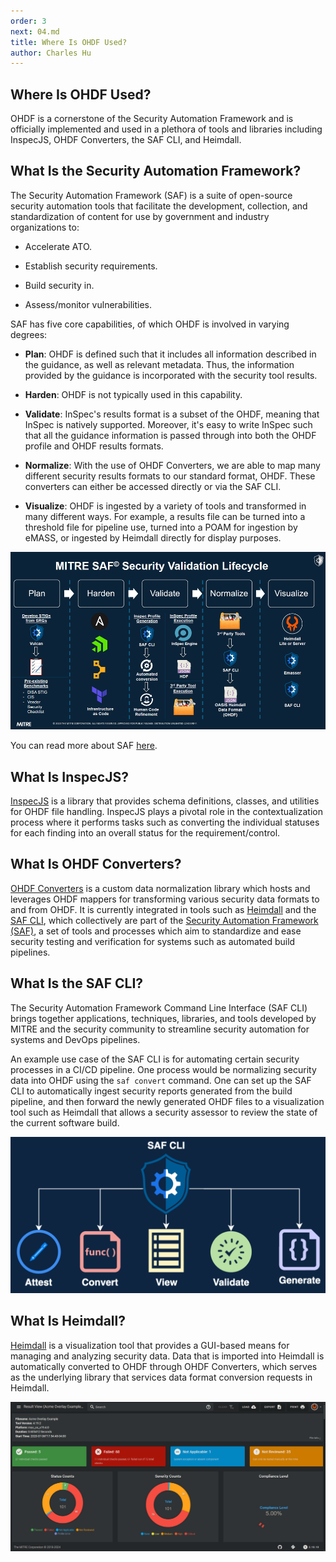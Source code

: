```yaml
---
order: 3
next: 04.md
title: Where Is OHDF Used?
author: Charles Hu
---
```


## Where Is OHDF Used?

OHDF is a cornerstone of the Security Automation Framework and is officially implemented and used in a plethora of tools and libraries including InspecJS, OHDF Converters, the SAF CLI, and Heimdall.

## What Is the Security Automation Framework?

The Security Automation Framework (SAF) is a suite of open-source security automation tools that facilitate the development, collection, and standardization of content for use by government and industry organizations to​:

- Accelerate ATO.

- Establish security requirements.

- Build security in.

- Assess/monitor vulnerabilities.

SAF has five core capabilities, of which OHDF is involved in varying degrees:

- **Plan**: OHDF is defined such that it includes all information described in the guidance, as well as relevant metadata. Thus, the information provided by the guidance is incorporated with the security tool results.

- **Harden**: OHDF is not typically used in this capability.

- **Validate**: InSpec's results format is a subset of the OHDF, meaning that InSpec is natively supported. Moreover, it's easy to write InSpec such that all the guidance information is passed through into both the OHDF profile and OHDF results formats.

- **Normalize**: With the use of OHDF Converters, we are able to map many different security results formats to our standard format, OHDF. These converters can either be accessed directly or via the SAF CLI.

- **Visualize**: OHDF is ingested by a variety of tools and transformed in many different ways. For example, a results file can be turned into a threshold file for pipeline use, turned into a POAM for ingestion by eMASS, or ingested by Heimdall directly for display purposes.

![SAF has five core capabilities, which we have developed/identified tooling and scripts to address.](./img/saf_security_validation_lifecycle.png)

You can read more about SAF [here](../user/03.md).

## What Is InspecJS?

[InspecJS](https://github.com/mitre/heimdall2/tree/master/libs/inspecjs) is a library that provides schema definitions, classes, and utilities for OHDF file handling. InspecJS plays a pivotal role in the contextualization process where it performs tasks such as converting the individual statuses for each finding into an overall status for the requirement/control.

## What Is OHDF Converters?

[OHDF Converters](https://github.com/mitre/heimdall2/tree/master/libs/hdf-converters) is a custom data normalization library which hosts and leverages OHDF mappers for transforming various security data formats to and from OHDF. It is currently integrated in tools such as [Heimdall](https://github.com/mitre/heimdall2) and the [SAF CLI](https://github.com/mitre/saf), which collectively are part of the [Security Automation Framework (SAF)](https://saf.mitre.org/#/), a set of tools and processes which aim to standardize and ease security testing and verification for systems such as automated build pipelines.

## What Is the SAF CLI?

The Security Automation Framework Command Line Interface (SAF CLI) brings together applications, techniques, libraries, and tools developed by MITRE and the security community to streamline security automation for systems and DevOps pipelines.

An example use case of the SAF CLI is for automating certain security processes in a CI/CD pipeline. One process would be normalizing security data into OHDF using the `saf convert` command.  One can set up the SAF CLI to automatically ingest security reports generated from the build pipeline, and then forward the newly generated OHDF files to a visualization tool such as Heimdall that allows a security assessor to review the state of the current software build.

![SAF CLI utility overview: Attest, Convert, View, Validate, and Generate](./img/saf_cli_features.png)

## What Is Heimdall?

[Heimdall](https://github.com/mitre/heimdall2) is a visualization tool that provides a GUI-based means for managing and analyzing security data. Data that is imported into Heimdall is automatically converted to OHDF through OHDF Converters, which serves as the underlying library that services data format conversion requests in Heimdall.

![An instance of Heimdall visualizing a security result set. Results are displayed with figures, charts, and compliance level percentages to quickly convey important takeaways at a glance.](./img/heimdall_view.png)
